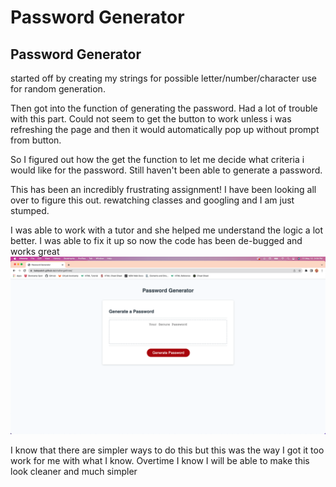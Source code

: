 # Password Generator

## Password Generator

started off by creating my strings for possible letter/number/character use for random generation.

Then got into the function of generating the password.  Had a lot of trouble with this part.  Could not seem to get the button to work unless i was refreshing the page and then it would automatically pop up without prompt from button.

So I figured out how the get the function to let me decide what criteria i would like for the password.  Still haven't been able to generate a password.  

This has been an incredibly frustrating assignment!  I have been looking all over to figure this out.  rewatching classes and googling and I am just stumped.

I was able to work with a tutor and she helped me understand the logic a lot better.  I was able to fix it up so now the code has been de-bugged and works great
![screenshot](images/PG-screen-shot.png)

I know that there are simpler ways to do this but this was the way I got it too work for me with what I know.  Overtime I know I will be able to make this look cleaner and much simpler
